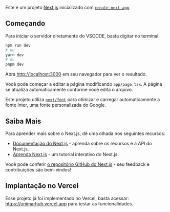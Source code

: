 Este é um projeto [Next.js](https://nextjs.org/) inicializado com [`create-next-app`](https://github.com/vercel/next.js/tree/canary/packages/create-next-app).

## Começando

Para iniciar o servidor diretamente do VSCODE, basta digitar no terminal:

```bash
npm run dev
# ou
yarn dev
# ou
pnpm dev
```

Abra [http://localhost:3000](http://localhost:3000) em seu navegador para ver o resultado.

Você pode começar a editar a página modificando `app/page.tsx`. A página se atualiza automaticamente conforme você edita o arquivo.

Este projeto utiliza [`next/font`](https://nextjs.org/docs/basic-features/font-optimization) para otimizar e carregar automaticamente a fonte Inter, uma fonte personalizada do Google.

## Saiba Mais

Para aprender mais sobre o Next.js, dê uma olhada nos seguintes recursos:

- [Documentação do Next.js](https://nextjs.org/docs) - aprenda sobre os recursos e a API do Next.js.
- [Aprenda Next.js](https://nextjs.org/learn) - um tutorial interativo do Next.js.

Você pode conferir [o repositório GitHub do Next.js](https://github.com/vercel/next.js/) - seu feedback e contribuições são bem-vindos!

## Implantação no Vercel

Esse projeto já foi implementado no Vercel, basta acessar:
https://unimarhub.vercel.app 
para testar as funcionalidades.